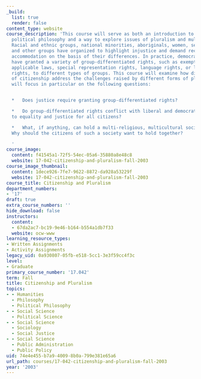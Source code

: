 ```yaml
---
_build:
  list: true
  render: false
content_type: website
course_description: 'This course will serve as both an introduction to contemporary
  political philosophy and a way to explore issues of pluralism and multiculturalism.
  Racial and ethnic groups, national minorities, aboriginals, women, sexual minorities,
  and other groups have organized to highlight injustice and demand recognition and
  accommodation on the basis of their differences. In practice, democratic states
  have granted a variety of group-differentiated rights, such as exemptions from generally
  applicable laws, special representation rights, language rights, or limited self-government
  rights, to different types of groups. This course will examine how different theories
  of citizenship address the challenges raised by different forms of pluralism. We
  will focus in particular on the following questions:


  *   Does justice require granting group-differentiated rights?

  *   Do group-differentiated rights conflict with liberal and democratic commitments
  to equality and justice for all citizens?

  *   What, if anything, can hold a multi-religious, multicultural society together?
  Why should the citizens of such a society want to hold together?

  '
course_image:
  content: f41545a1-72f5-54ec-05a6-35880a8e48c8
  website: 17-042-citizenship-and-pluralism-fall-2003
course_image_thumbnail:
  content: 1dece926-7fe7-9622-8872-da928a53229f
  website: 17-042-citizenship-and-pluralism-fall-2003
course_title: Citizenship and Pluralism
department_numbers:
- '17'
draft: true
extra_course_numbers: ''
hide_download: false
instructors:
  content:
  - 67da2ac7-bc19-9e46-b164-b554a1db7f33
  website: ocw-www
learning_resource_types:
- Written Assignments
- Activity Assignments
legacy_uid: 0a930807-05fb-e518-5cc1-3e3f59cc4f3c
level:
- Graduate
primary_course_number: '17.042'
term: Fall
title: Citizenship and Pluralism
topics:
- - Humanities
  - Philosophy
  - Political Philosophy
- - Social Science
  - Political Science
- - Social Science
  - Sociology
  - Social Justice
- - Social Science
  - Public Administration
  - Public Policy
uid: 74e4e455-b7a9-4009-8b0a-799e381e65a6
url_path: courses/17-042-citizenship-and-pluralism-fall-2003
year: '2003'
---
```


